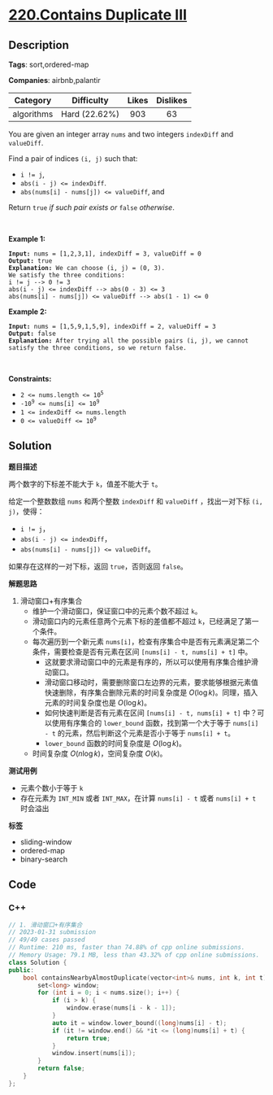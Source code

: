 # [220.Contains Duplicate III](https://leetcode.com/problems/contains-duplicate-iii/description/)

## Description

**Tags**: sort,ordered-map

**Companies**: airbnb,palantir

|  Category  |  Difficulty   | Likes | Dislikes |
| :--------: | :-----------: | :---: | :------: |
| algorithms | Hard (22.62%) |  903  |    63    |

<p>You are given an integer array <code>nums</code> and two integers <code>indexDiff</code> and <code>valueDiff</code>.</p>
<p>Find a pair of indices <code>(i, j)</code> such that:</p>
<ul>
  <li><code>i != j</code>,</li>
  <li><code>abs(i - j) &lt;= indexDiff</code>.</li>
  <li><code>abs(nums[i] - nums[j]) &lt;= valueDiff</code>, and</li>
</ul>
<p>Return <code>true</code><em> if such pair exists or </em><code>false</code><em> otherwise</em>.</p>
<p>&nbsp;</p>
<p><strong class="example">Example 1:</strong></p>
<pre><code><strong>Input:</strong> nums = [1,2,3,1], indexDiff = 3, valueDiff = 0
<strong>Output:</strong> true
<strong>Explanation:</strong> We can choose (i, j) = (0, 3).
We satisfy the three conditions:
i != j --&gt; 0 != 3
abs(i - j) &lt;= indexDiff --&gt; abs(0 - 3) &lt;= 3
abs(nums[i] - nums[j]) &lt;= valueDiff --&gt; abs(1 - 1) &lt;= 0</code></pre>
<p><strong class="example">Example 2:</strong></p>
<pre><code><strong>Input:</strong> nums = [1,5,9,1,5,9], indexDiff = 2, valueDiff = 3
<strong>Output:</strong> false
<strong>Explanation:</strong> After trying all the possible pairs (i, j), we cannot satisfy the three conditions, so we return false.</code></pre>
<p>&nbsp;</p>
<p><strong>Constraints:</strong></p>
<ul>
  <li><code>2 &lt;= nums.length &lt;= 10<sup>5</sup></code></li>
  <li><code>-10<sup>9</sup> &lt;= nums[i] &lt;= 10<sup>9</sup></code></li>
  <li><code>1 &lt;= indexDiff &lt;= nums.length</code></li>
  <li><code>0 &lt;= valueDiff &lt;= 10<sup>9</sup></code></li>
</ul>

## Solution

**题目描述**

两个数字的下标差不能大于 `k`，值差不能大于 `t`。

给定一个整数数组 `nums` 和两个整数 `indexDiff` 和 `valueDiff` ，找出一对下标 `(i, j)`，使得：

- `i != j`，
- `abs(i - j) <= indexDiff`，
- `abs(nums[i] - nums[j]) <= valueDiff`。

如果存在这样的一对下标，返回 `true`，否则返回 `false`。

**解题思路**

1. 滑动窗口+有序集合
   - 维护一个滑动窗口，保证窗口中的元素个数不超过 `k`。
   - 滑动窗口内的元素任意两个元素下标的差值都不超过 `k`，已经满足了第一个条件。
   - 每次遍历到一个新元素 `nums[i]`，检查有序集合中是否有元素满足第二个条件，需要检查是否有元素在区间 `[nums[i] - t, nums[i] + t]` 中。
     - 这就要求滑动窗口中的元素是有序的，所以可以使用有序集合维护滑动窗口。
     - 滑动窗口移动时，需要删除窗口左边界的元素，要求能够根据元素值快速删除，有序集合删除元素的时间复杂度是 $O(\log k)$。同理，插入元素的时间复杂度也是 $O(\log k)$。
     - 如何快速判断是否有元素在区间 `[nums[i] - t, nums[i] + t]` 中？可以使用有序集合的 `lower_bound` 函数，找到第一个大于等于 `nums[i] - t` 的元素，然后判断这个元素是否小于等于 `nums[i] + t`。
     - `lower_bound` 函数的时间复杂度是 $O(\log k)$。
   - 时间复杂度 $O(n\log k)$，空间复杂度 $O(k)$。

**测试用例**

- 元素个数小于等于 `k`
- 存在元素为 `INT_MIN` 或者 `INT_MAX`，在计算 `nums[i] - t` 或者 `nums[i] + t` 时会溢出

**标签**

- sliding-window
- ordered-map
- binary-search

<!-- code start -->
## Code

### C++

```cpp
// 1. 滑动窗口+有序集合
// 2023-01-31 submission
// 49/49 cases passed
// Runtime: 210 ms, faster than 74.88% of cpp online submissions.
// Memory Usage: 79.1 MB, less than 43.32% of cpp online submissions.
class Solution {
public:
    bool containsNearbyAlmostDuplicate(vector<int>& nums, int k, int t) {
        set<long> window;
        for (int i = 0; i < nums.size(); i++) {
            if (i > k) {
                window.erase(nums[i - k - 1]);
            }
            auto it = window.lower_bound((long)nums[i] - t);
            if (it != window.end() && *it <= (long)nums[i] + t) {
                return true;
            }
            window.insert(nums[i]);
        }
        return false;
    }
};
```

<!-- code end -->
